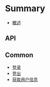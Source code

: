 # Summary

* [概述](README.md)

## API

## Common

* [登录](api/login.md)
* [登出](api/logout.md)
* [获取用户信息](api/getuserinfo.md)

